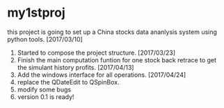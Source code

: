 # my1stproj
this project is going to set up a China stocks data ananlysis system using python tools.
[2017/03/10]
1. Started to compose the project structure.
[2017/03/23]
1. Finish the main computation funtion for one stock back retrace to get the simulant history profits.
[2017/04/13]
1. Add the windows interface for all operations.
[2017/04/24]
1. replace the QDateEdit to QSpinBox.
2. modify some bugs
3. version 0.1 is ready!


